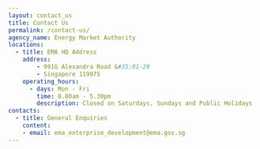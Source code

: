 ```yaml
---
layout: contact_us
title: Contact Us
permalink: /contact-us/
agency_name: Energy Market Authority
locations:
  - title: EMA HQ Address
    address:
        - 991G Alexandra Road &#35;01-29
        - Singapore 119975
    operating_hours:
      - days: Mon - Fri
        time: 8.00am - 5.30pm
        description: Closed on Saturdays, Sundays and Public Holidays
contacts:
  - title: General Enquiries
    content:
    - email: ema_enterprise_development@ema.gov.sg
---
```

